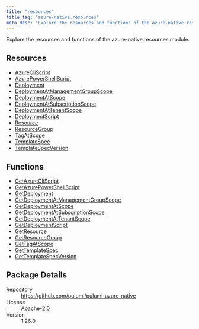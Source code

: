 ```yaml
---
title: "resources"
title_tag: "azure-native.resources"
meta_desc: "Explore the resources and functions of the azure-native.resources module."
---
```


<!-- WARNING: this file was generated by Pulumi Docs Generator. -->
<!-- Do not edit by hand unless you're certain you know what you are doing! -->

Explore the resources and functions of the azure-native.resources module.

<h2 id="resources">Resources</h2>
<ul class="api">
    <li><a href="azurecliscript" title="AzureCliScript"><span class="symbol resource"></span>AzureCliScript</a></li>
    <li><a href="azurepowershellscript" title="AzurePowerShellScript"><span class="symbol resource"></span>AzurePowerShellScript</a></li>
    <li><a href="deployment" title="Deployment"><span class="symbol resource"></span>Deployment</a></li>
    <li><a href="deploymentatmanagementgroupscope" title="DeploymentAtManagementGroupScope"><span class="symbol resource"></span>DeploymentAtManagementGroupScope</a></li>
    <li><a href="deploymentatscope" title="DeploymentAtScope"><span class="symbol resource"></span>DeploymentAtScope</a></li>
    <li><a href="deploymentatsubscriptionscope" title="DeploymentAtSubscriptionScope"><span class="symbol resource"></span>DeploymentAtSubscriptionScope</a></li>
    <li><a href="deploymentattenantscope" title="DeploymentAtTenantScope"><span class="symbol resource"></span>DeploymentAtTenantScope</a></li>
    <li><a href="deploymentscript" title="DeploymentScript"><span class="symbol resource"></span>DeploymentScript</a></li>
    <li><a href="resource" title="Resource"><span class="symbol resource"></span>Resource</a></li>
    <li><a href="resourcegroup" title="ResourceGroup"><span class="symbol resource"></span>ResourceGroup</a></li>
    <li><a href="tagatscope" title="TagAtScope"><span class="symbol resource"></span>TagAtScope</a></li>
    <li><a href="templatespec" title="TemplateSpec"><span class="symbol resource"></span>TemplateSpec</a></li>
    <li><a href="templatespecversion" title="TemplateSpecVersion"><span class="symbol resource"></span>TemplateSpecVersion</a></li>
</ul>

<h2 id="functions">Functions</h2>
<ul class="api">
    <li><a href="getazurecliscript" title="GetAzureCliScript"><span class="symbol function"></span>GetAzureCliScript</a></li>
    <li><a href="getazurepowershellscript" title="GetAzurePowerShellScript"><span class="symbol function"></span>GetAzurePowerShellScript</a></li>
    <li><a href="getdeployment" title="GetDeployment"><span class="symbol function"></span>GetDeployment</a></li>
    <li><a href="getdeploymentatmanagementgroupscope" title="GetDeploymentAtManagementGroupScope"><span class="symbol function"></span>GetDeploymentAtManagementGroupScope</a></li>
    <li><a href="getdeploymentatscope" title="GetDeploymentAtScope"><span class="symbol function"></span>GetDeploymentAtScope</a></li>
    <li><a href="getdeploymentatsubscriptionscope" title="GetDeploymentAtSubscriptionScope"><span class="symbol function"></span>GetDeploymentAtSubscriptionScope</a></li>
    <li><a href="getdeploymentattenantscope" title="GetDeploymentAtTenantScope"><span class="symbol function"></span>GetDeploymentAtTenantScope</a></li>
    <li><a href="getdeploymentscript" title="GetDeploymentScript"><span class="symbol function"></span>GetDeploymentScript</a></li>
    <li><a href="getresource" title="GetResource"><span class="symbol function"></span>GetResource</a></li>
    <li><a href="getresourcegroup" title="GetResourceGroup"><span class="symbol function"></span>GetResourceGroup</a></li>
    <li><a href="gettagatscope" title="GetTagAtScope"><span class="symbol function"></span>GetTagAtScope</a></li>
    <li><a href="gettemplatespec" title="GetTemplateSpec"><span class="symbol function"></span>GetTemplateSpec</a></li>
    <li><a href="gettemplatespecversion" title="GetTemplateSpecVersion"><span class="symbol function"></span>GetTemplateSpecVersion</a></li>
</ul>

<h2 id="package-details">Package Details</h2>
<dl class="package-details">
	<dt>Repository</dt>
	<dd><a href="https://github.com/pulumi/pulumi-azure-native">https://github.com/pulumi/pulumi-azure-native</a></dd>
	<dt>License</dt>
	<dd>Apache-2.0</dd>
	<dt>Version</dt>
	<dd>1.26.0</dd>
</dl>

